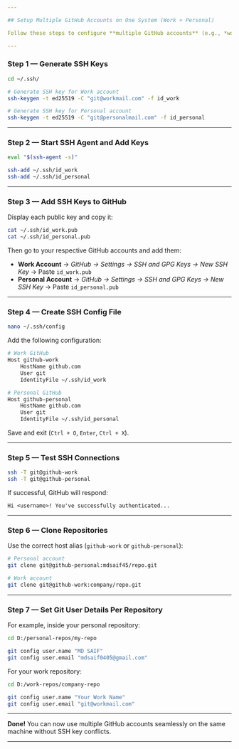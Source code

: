 ```yaml
---

## Setup Multiple GitHub Accounts on One System (Work + Personal)

Follow these steps to configure **multiple GitHub accounts** (e.g., *work* and *personal*) on the same computer using SSH keys.

---
```


### **Step 1 — Generate SSH Keys**

```bash
cd ~/.ssh/

# Generate SSH key for Work account
ssh-keygen -t ed25519 -C "git@workmail.com" -f id_work

# Generate SSH key for Personal account
ssh-keygen -t ed25519 -C "git@personalmail.com" -f id_personal
```

---

### **Step 2 — Start SSH Agent and Add Keys**

```bash
eval "$(ssh-agent -s)"

ssh-add ~/.ssh/id_work
ssh-add ~/.ssh/id_personal
```

---

### **Step 3 — Add SSH Keys to GitHub**

Display each public key and copy it:

```bash
cat ~/.ssh/id_work.pub
cat ~/.ssh/id_personal.pub
```

Then go to your respective GitHub accounts and add them:

* **Work Account** → *GitHub → Settings → SSH and GPG Keys → New SSH Key* → Paste `id_work.pub`
* **Personal Account** → *GitHub → Settings → SSH and GPG Keys → New SSH Key* → Paste `id_personal.pub`

---

### **Step 4 — Create SSH Config File**

```bash
nano ~/.ssh/config
```

Add the following configuration:

```bash
# Work GitHub
Host github-work
    HostName github.com
    User git
    IdentityFile ~/.ssh/id_work

# Personal GitHub
Host github-personal
    HostName github.com
    User git
    IdentityFile ~/.ssh/id_personal
```

Save and exit (`Ctrl + O`, `Enter`, `Ctrl + X`).

---

### **Step 5 — Test SSH Connections**

```bash
ssh -T git@github-work
ssh -T git@github-personal
```

If successful, GitHub will respond:

```
Hi <username>! You've successfully authenticated...
```

---

### **Step 6 — Clone Repositories**

Use the correct host alias (`github-work` or `github-personal`):

```bash
# Personal account
git clone git@github-personal:mdsaif45/repo.git

# Work account
git clone git@github-work:company/repo.git
```

---

### **Step 7 — Set Git User Details Per Repository**

For example, inside your personal repository:

```bash
cd D:/personal-repos/my-repo

git config user.name "MD SAIF"
git config user.email "mdsaif0405@gmail.com"
```

For your work repository:

```bash
cd D:/work-repos/company-repo

git config user.name "Your Work Name"
git config user.email "git@workmail.com"
```

---

**Done!**
You can now use multiple GitHub accounts seamlessly on the same machine without SSH key conflicts.

---
